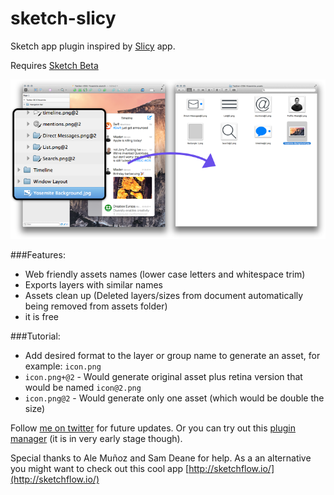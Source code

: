 sketch-slicy
============

Sketch app plugin inspired by [Slicy](http://macrabbit.com/slicy/) app.

Requires [Sketch Beta](http://bohemiancoding.com/sketch/beta/)

![screenshot](https://raw.githubusercontent.com/timuric/sketch-slicy/master/README/screenshot.png)

###Features:
* Web friendly assets names (lower case letters and whitespace trim)
* Exports layers with similar names
* Assets clean up (Deleted layers/sizes from document automatically being removed from assets folder)
* it is free

###Tutorial:
* Add desired format to the layer or group name to generate an asset, for example: `icon.png`
* `icon.png+@2` - Would generate original asset plus retina version that would be named `icon@2.png`
* `icon.png@2` - Would generate only one asset (which would be double the size)

Follow [me on twitter](https://twitter.com/timur_carpeev) for future updates. Or you can try out this [plugin manager](https://github.com/shahruz/Sketch-Toolbox) (it is in very early stage though).

Special thanks to Ale Muñoz and Sam Deane for help.
As a an alternative you might want to check out this cool app [http://sketchflow.io/](http://sketchflow.io/)